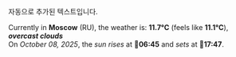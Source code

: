 
자동으로 추가된 텍스트입니다.

<!--START_SECTION:weather:moscow-->
Currently in **Moscow** (RU), the weather is: **11.7°C** (feels like **11.1°C**), ***overcast clouds***<br/>
On *October 08, 2025*, the *sun rises* at 🌅**06:45** and *sets* at 🌇**17:47**.
<!--END_SECTION:weather-->
